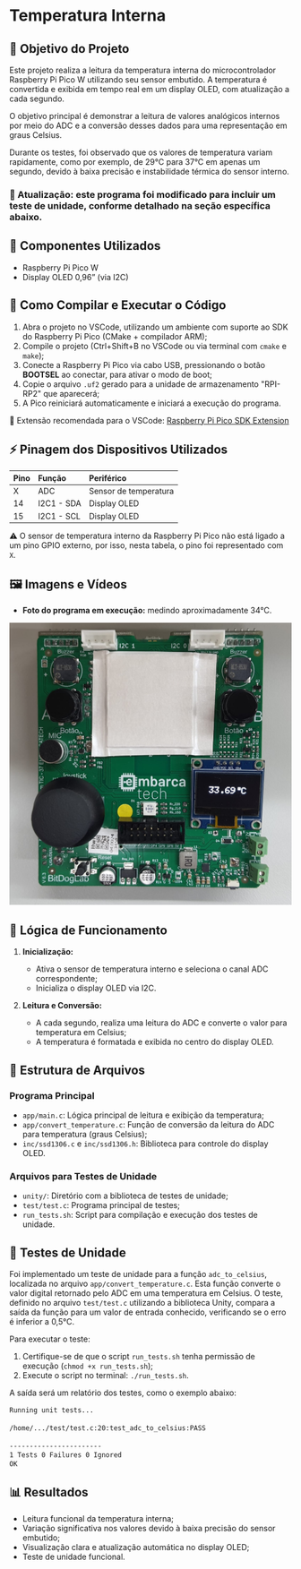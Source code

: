 # Temperatura Interna

## 🎯 Objetivo do Projeto

Este projeto realiza a leitura da temperatura interna do microcontrolador Raspberry Pi Pico W utilizando seu sensor embutido. A temperatura é convertida e exibida em tempo real em um display OLED, com atualização a cada segundo.

O objetivo principal é demonstrar a leitura de valores analógicos internos por meio do ADC e a conversão desses dados para uma representação em graus Celsius.

Durante os testes, foi observado que os valores de temperatura variam rapidamente, como por exemplo, de 29°C para 37°C em apenas um segundo, devido à baixa precisão e instabilidade térmica do sensor interno.

### 📌 Atualização: este programa foi modificado para incluir um teste de unidade, conforme detalhado na seção específica abaixo.

## 🔧 Componentes Utilizados

- Raspberry Pi Pico W
- Display OLED 0,96” (via I2C)

## 💾 Como Compilar e Executar o Código

1. Abra o projeto no VSCode, utilizando um ambiente com suporte ao SDK do Raspberry Pi Pico (CMake + compilador ARM);
2. Compile o projeto (Ctrl+Shift+B no VSCode ou via terminal com `cmake` e `make`);
3. Conecte a Raspberry Pi Pico via cabo USB, pressionando o botão **BOOTSEL** ao conectar, para ativar o modo de boot;
4. Copie o arquivo `.uf2` gerado para a unidade de armazenamento "RPI-RP2" que aparecerá;
5. A Pico reiniciará automaticamente e iniciará a execução do programa.

🔗 Extensão recomendada para o VSCode: [Raspberry Pi Pico SDK Extension](https://github.com/raspberrypi/pico-vscode)

## ⚡ Pinagem dos Dispositivos Utilizados

| Pino | Função     | Periférico             |
|:-----|:------------|:----------------------|
| X    | ADC        | Sensor de temperatura  |
| 14   | I2C1 - SDA | Display OLED           |
| 15   | I2C1 - SCL | Display OLED           |

⚠️ O sensor de temperatura interno da Raspberry Pi Pico não está ligado a um pino GPIO externo, por isso, nesta tabela, o pino foi representado com `X`.

## 🖼️ Imagens e Vídeos

- **Foto do programa em execução:** medindo aproximadamente 34°C.

![foto do programa em execucao](assets/temperatura.jpeg)

## 🧠 Lógica de Funcionamento

1. **Inicialização:**
   - Ativa o sensor de temperatura interno e seleciona o canal ADC correspondente;
   - Inicializa o display OLED via I2C.

2. **Leitura e Conversão:**
   - A cada segundo, realiza uma leitura do ADC e converte o valor para temperatura em Celsius;
   - A temperatura é formatada e exibida no centro do display OLED.

## 📂 Estrutura de Arquivos

### Programa Principal

- `app/main.c`: Lógica principal de leitura e exibição da temperatura;
- `app/convert_temperature.c`: Função de conversão da leitura do ADC para temperatura (graus Celsius);
- `inc/ssd1306.c` e `inc/ssd1306.h`: Biblioteca para controle do display OLED.

### Arquivos para Testes de Unidade

- `unity/`: Diretório com a biblioteca de testes de unidade;
- `test/test.c`: Programa principal de testes;
- `run_tests.sh`: Script para compilação e execução dos testes de unidade.

## 🧪 Testes de Unidade

Foi implementado um teste de unidade para a função `adc_to_celsius`, localizada no arquivo `app/convert_temperature.c`. Esta função converte o valor digital retornado pelo ADC em uma temperatura em Celsius. O teste, definido no arquivo `test/test.c` utilizando a biblioteca Unity, compara a saída da função para um valor de entrada conhecido, verificando se o erro é inferior a 0,5°C.

Para executar o teste:

1. Certifique-se de que o script `run_tests.sh` tenha permissão de execução (`chmod +x run_tests.sh`);
2. Execute o script no terminal: `./run_tests.sh`.

A saída será um relatório dos testes, como o exemplo abaixo:

```
Running unit tests...

/home/.../test/test.c:20:test_adc_to_celsius:PASS

-----------------------
1 Tests 0 Failures 0 Ignored 
OK
```

## 📊 Resultados

- Leitura funcional da temperatura interna;
- Variação significativa nos valores devido à baixa precisão do sensor embutido;
- Visualização clara e atualização automática no display OLED;
- Teste de unidade funcional.
